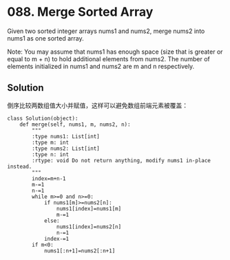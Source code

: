 # 088. Merge Sorted Array

Given two sorted integer arrays nums1 and nums2, merge nums2 into nums1 as one sorted array.

Note:
You may assume that nums1 has enough space (size that is greater or equal to m + n) to hold additional elements from nums2. The number of elements initialized in nums1 and nums2 are m and n respectively.

## Solution
倒序比较两数组值大小并赋值，这样可以避免数组前端元素被覆盖：

    class Solution(object):
        def merge(self, nums1, m, nums2, n):
            """
            :type nums1: List[int]
            :type m: int
            :type nums2: List[int]
            :type n: int
            :rtype: void Do not return anything, modify nums1 in-place instead.
            """
            index=m+n-1
            m-=1
            n-=1
            while m>=0 and n>=0:
                if nums1[m]>=nums2[n]:
                    nums1[index]=nums1[m]
                    m-=1
                else:
                    nums1[index]=nums2[n]
                    n-=1
                index-=1
            if m<0:
                nums1[:n+1]=nums2[:n+1]